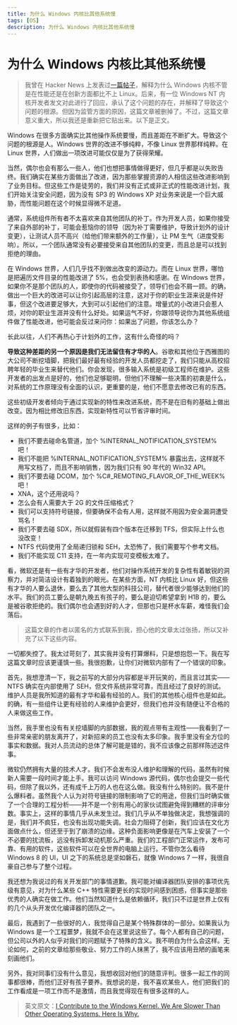 ```yaml
---
title: 为什么 Windows 内核比其他系统慢
tags: [OS]
description: 为什么 Windows 内核比其他系统慢
---
```

# 为什么 Windows 内核比其他系统慢

> 我曾在 Hacker News 上发表过[一篇帖子](https://news.ycombinator.com/item?id=5689391)，解释为什么 Windows 内核不管是在性能还是在创新方面都比不上 Linux。后来，有一位 Windows NT 内核开发者发文对此进行了回应，承认了这个问题的存在，并解释了导致这个问题的根源。但因为监管方面的原因，这篇文章被删掉了。不过，这篇文章意义重大，所以我还是重新把它贴出来。以下是正文。

Windows 在很多方面确实比其他操作系统要慢，而且差距在不断扩大。导致这个问题的根源是人。Windows 世界的改进不够纯粹，不像 Linux 世界那样纯粹。在 Linux 世界，人们做出一项改进可能仅仅是为了获得荣耀。

当然，偶尔也会有那么一些人，他们也想把事情做得更好，但几乎都是以失败告终。我们确实在某些方面做出了改进，因为那些掌握资源的人相信这些改进影响到了业务目标。但这些工作是徒劳的，我们并没有正式或非正式的性能改进计划，我们开始关注安全问题，因为没有 SP3 的 Windows XP 对业务来说是一个巨大威胁，而性能问题在这个时候显得微不足道。

通常，系统组件所有者不太喜欢来自其他团队的补丁。作为开发人员，如果你接受了来自外部的补丁，可能会惹恼你的领导（因为补丁需要维护，导致计划外的设计变更），让测试人员不高兴（给他们带来额外的工作量），让 PM 生气（进度受影响）。所以，一个团队通常没有必要接受来自其他团队的变更，而且总是可以找到拒绝的理由。

在 Windows 世界，人们几乎找不到做出改变的源动力。而在 Linux 世界，哪怕是把遍历文件目录的性能改进了 5%，也会受到表扬和感谢。在 Windows 世界，如果你不是那个团队的人，即使你的代码被接受了，领导们也会不屑一顾。的确，做出一个巨大的改进可以让你引起高层的注意，这对于你的职业生涯来说是件好事，但这个改进要足够大，大到可以引起他们的注意。增量式的小改进只会惹人烦，对你的职业生涯并没有什么好处。如果运气不好，你跟领导说你为其他系统组件做了性能改进，他可能会反过来问你：如果出了问题，你该怎么办？

长此以往，人们不再热心于计划外的工作，这有什么奇怪的吗？

**导致这种差距的另一个原因是我们无法留住有才华的人**。谷歌和其他位于西雅图的大公司不断挖墙脚，把我们最好最有经验的开发人员都挖走了，我们只能从高校招聘年轻的毕业生来替代他们。你会发现，很多输入系统是初级工程师在维护。这些开发者的出发点是好的，他们也足够聪明，但他们不理解一些决策的初衷是什么，对系统的工作原理没有全面的认识，更重要的是，他们不愿意去修改已有的东西。

这些初级开发者倾向于通过实现新的特性来改进系统，而不是在旧有的基础上做出改变。因为相比修改旧东西，实现新特性可以节省评审时间。

这样的例子有很多，比如：

- 我们不要去碰命名管道，加个 %INTERNAL_NOTIFICATION_SYSTEM% 吧！
- 我们不能把 %INTERNAL_NOTIFICATION_SYSTEM% 暴露出去，这样就不用写文档了，而且不影响销售，因为我们只有 90 年代的 Win32 API。
- 我们不要去碰 DCOM，加个 %C#_REMOTING_FLAVOR_OF_THE_WEEK% 吧！
- XNA，这个还用说吗？
- 怎么会有人需要大于 2G 的文件压缩格式？
- 我们可以支持符号链接，但要确保不会有人用，这样就不用因为安全漏洞遭受骂名！
- 我们不要去碰 SDX，所以就假装有四个版本在迁移到 TFS，但实际上什么也没改变！
- NTFS 代码使用了全局递归锁和 SEH，太恐怖了，我们需要写个参考文档。
- 我们不能实现 C11 支持，在一年内实现可变模板太难了。

看，微软还是有一些有才华的开发者，他们对操作系统开发的复杂性有着敏锐的洞察力，并对简洁设计有着独到的眼光。在某些方面，NT 内核比 Linux 好，但这些有才华的人要么退休，要么去了其他大型的科技公司，替代者很少能够达到他们的水平。我们的员工要么是朝九晚五有孩子的，要么是迫切希望拿到 H1B 的，要么是被谷歌拒绝的。我们偶尔也会遇到好的人才，但那也只是杯水车薪，难怪我们会落后。

> 这篇文章的作者以匿名的方式联系到我，担心他的文章太过张扬，所以又补充了以下这些内容。

一切都失控了。我太过苛刻了，其实我并没有打算爆料，只是想抱怨一下。我在写这篇文章时应该更谨慎一些。我很抱歉，让你们对微软内部有了一个错误的印象。

首先，我想澄清一下，我之前写的大部分内容都是半开玩笑的，而且言过其实——NTFS 确实在内部使用了 SEH，但文件系统非常可靠，而且经过了良好的测试。维护人员是我所知道的最有才华和最有经验的人。我们的其他核心组件也是如此。的确，有一些组件让更有经验的人来维护会更好，但我们也并没有随便让不合格的人来做这些工作。

当然，我手里也没有有关挖墙脚的内部数据，我的观点带有主观性——我看到了一些非常亲密的朋友离开了，对新招来的员工也没有太多印象。我手里没有全方位的事实和数据。我对人员流动的总体了解可能是错的，我不应该像之前那样陈述这件事。

微软仍然拥有大量的技术人才。我们不会发布没人维护和理解的代码，虽然有时候新人需要一段时间才能上手。我可以访问 Windows 源代码，偶尔也会提交一些代码，但除了我以外，还有成千上万的人也在这么做。我没有什么特别的。我不是什么爆料者。虽然我个人认为对符号链接的限制影响了它的用途，但我们当时确实做了一个合理的工程分析——并不是一个别有用心的家伙试图避免得到糟糕的评审分数。事实上，这样的事情几乎从未发生过。我们几乎从不单独做决定，我想强调的是，我们并不疯狂，也没有出现功能失调。社会力阻碍了创新，我们应该在文化方面做点什么，但还至于到了崩溃的边缘。这种负面影响更像是在汽车上安装了一个不必要的扰流板，远没有拆卸发动机那么严重。我们的工程部门正常运作，发布可靠、有用的软件，这些软件可以在全世界的电脑上运行。不管你怎么看待 Windows 8 的 UI，UI 之下的系统总是坚如磐石，就像 Windows 7 一样，我很自豪自己参与了整个过程。

我还想为我说过的有关开发部门的事情道歉。我可能对编译器团队安排的事项优先级有意见，对为什么某些 C++ 特性需要更长的实现时间感到困惑，但事实是那些优秀的人确实在做工作。他们当然知道什么是依赖循环，我们只不过是世界上仅有的几个从头开发优化编译器的团队之一。

最后，我遇到了一些很好的人，我觉得自己是某个特殊群体的一部分。如果我认为 Windows 是一个工程噩梦，我就不会在这里说这些了。每个人都有自己的问题，但公司以外的人似乎对我们的问题赋予了特殊的含义。我不明白为什么会这样。无论如何，之前的文章给那些敬业、努力工作的人抹黑了，我不应该用丑陋的画笔来刻画他们。

另外，我对同事们没有什么意见，我想收回对他们的随意评判。很多一起工作的同事都很棒，而他们正好有孩子要养。我想说的是，我不喜欢某些人，他们把我们的工作看成是一项工作而不是激情，而且我觉得现在有很多这样的人。

> 英文原文：[I Contribute to the Windows Kernel. We Are Slower Than Other Operating Systems. Here Is Why.](https://blog.zorinaq.com/i-contribute-to-the-windows-kernel-we-are-slower-than-other-oper/)